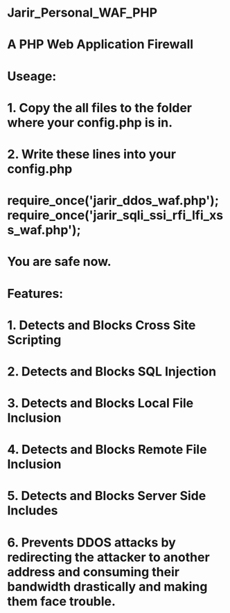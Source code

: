 # Jarir_Personal_WAF_PHP
# A PHP Web Application Firewall

# Useage:
# 1. Copy the all files to the folder where your config.php is in.
# 2. Write these lines into your config.php 
# require_once('jarir_ddos_waf.php'); require_once('jarir_sqli_ssi_rfi_lfi_xss_waf.php');
# You are safe now.

# Features:
# 1. Detects and Blocks Cross Site Scripting 
# 2. Detects and Blocks SQL Injection
# 3. Detects and Blocks Local File Inclusion
# 4. Detects and Blocks Remote File Inclusion
# 5. Detects and Blocks Server Side Includes
# 6. Prevents DDOS attacks by redirecting the attacker to another address and consuming their bandwidth drastically and making them face trouble.
